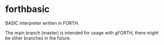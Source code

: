 # forthbasic
BASIC interpreter written in FORTH.

The main branch (master) is intended for usage with gFORTH, there might be other branches in the future.
